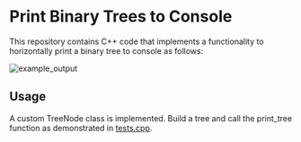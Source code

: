 # Print Binary Trees to Console

This repository contains C++ code that implements a functionality to horizontally print a binary tree to console as follows:

![example_output](https://user-images.githubusercontent.com/89278943/130301644-c3e7dc5c-ca46-4dee-bb3d-160cc567e7a5.png)

## Usage

A custom TreeNode class is implemented. Build a tree and call the print_tree function as demonstrated in [tests.cpp](tests.cpp).
